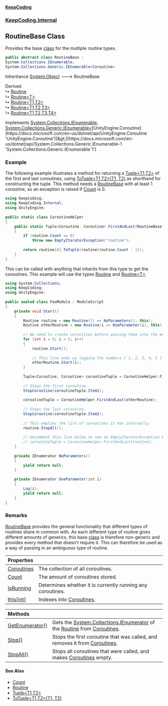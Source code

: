 #### [KeepCoding](index.md 'index')
### [KeepCoding.Internal](KeepCoding.Internal.md 'KeepCoding.Internal')
## RoutineBase Class
Provides the base [class](https://docs.microsoft.com/en-us/dotnet/csharp/language-reference/keywords/class 'https://docs.microsoft.com/en-us/dotnet/csharp/language-reference/keywords/class') for the multiple routine types.  
```csharp
public abstract class RoutineBase :
System.Collections.IEnumerable,
System.Collections.Generic.IEnumerable<Coroutine>
```

Inheritance [System.Object](https://docs.microsoft.com/en-us/dotnet/api/System.Object 'System.Object') &#129106; RoutineBase  

Derived  
&#8627; [Routine](Routine.md 'KeepCoding.Routine')  
&#8627; [Routine&lt;T&gt;](Routine.T..md 'KeepCoding.Routine&lt;T&gt;')  
&#8627; [Routine&lt;T1,T2&gt;](Routine.T1.T2..md 'KeepCoding.Routine&lt;T1,T2&gt;')  
&#8627; [Routine&lt;T1,T2,T3&gt;](Routine.T1.T2.T3..md 'KeepCoding.Routine&lt;T1,T2,T3&gt;')  
&#8627; [Routine&lt;T1,T2,T3,T4&gt;](Routine.T1.T2.T3.T4..md 'KeepCoding.Routine&lt;T1,T2,T3,T4&gt;')  

Implements [System.Collections.IEnumerable](https://docs.microsoft.com/en-us/dotnet/api/System.Collections.IEnumerable 'System.Collections.IEnumerable'), [System.Collections.Generic.IEnumerable&lt;](https://docs.microsoft.com/en-us/dotnet/api/System.Collections.Generic.IEnumerable-1 'System.Collections.Generic.IEnumerable`1')[UnityEngine.Coroutine](https://docs.microsoft.com/en-us/dotnet/api/UnityEngine.Coroutine 'UnityEngine.Coroutine')[&gt;](https://docs.microsoft.com/en-us/dotnet/api/System.Collections.Generic.IEnumerable-1 'System.Collections.Generic.IEnumerable`1')  
### Example
The following example illustrates a method for returning a [Tuple&lt;T1,T2&gt;](Tuple.T1.T2..md 'KeepCoding.Tuple&lt;T1,T2&gt;') of the first and last coroutines, using [ToTuple&lt;T1,T2&gt;(T1, T2)](TypeHelper.ToTuple.LI2EmOv9CB.9ftgGskWBBQ.md 'KeepCoding.TypeHelper.ToTuple&lt;T1,T2&gt;(T1, T2)') as shorthand for constructing the tuple. This method needs a [RoutineBase](RoutineBase.md 'KeepCoding.Internal.RoutineBase') with at least 1 coroutine, so an exception is raised if [Count](RoutineBase.Count.md 'KeepCoding.Internal.RoutineBase.Count') is 0.  
```csharp
using KeepCoding;  
using KeepCoding.Internal;  
using UnityEngine;  
  
public static class CoroutineHelper  
{  
    public static Tuple<Coroutine, Coroutine> FirstAndLast(RoutineBase routine)  
    {  
        if (routine.Count == 0)  
            throw new EmptyIteratorException("routine");  
              
        return routine[0].ToTuple(routine[routine.Count - 1]);  
    }  
}  
```
  
This can be called with anything that inherits from this type to get the coroutines. This example will use the types [Routine](Routine.md 'KeepCoding.Routine') and [Routine&lt;T&gt;](Routine.T..md 'KeepCoding.Routine&lt;T&gt;').  
```csharp
using System.Collections;  
using KeepCoding;  
using UnityEngine;  
  
public sealed class FooModule : ModuleScript  
{  
    private void Start()  
    {  
        Routine routine = new Routine(() => NoParameters(), this);  
        Routine otherRoutine = new Routine(i => OneParameter(i), this);  
          
        // We need to create coroutines before passing them into the method.  
        for (int i = 0; i < 5; i++)  
        {  
            routine.Start();  
              
            // This line ends up logging the numbers [ 1, 2, 3, 4, 5 ] due to OneParameter() calling Log()  
            otherRoutine.Start(i);  
        }  
          
        Tuple<Coroutine, Coroutine> coroutineTuple = CoroutineHelper.FirstAndLast(routine)  
          
        // Stops the first coroutine.  
        StopCoroutine(coroutineTuple.Item1);  
          
        coroutineTuple = CoroutineHelper.FirstAndLast(otherRoutine);  
          
        // Stops the last coroutine.  
        StopCoroutine(coroutineTuple.Item2);  
          
        // This empties the list of coroutines it has internally.  
        routine.StopAll();  
          
        // Uncomment this line below to see an EmptyIteratorException being thrown due to the above line clearing the list.  
        // coroutineTuple = CoroutineHelper.FirstAndLast(routine);  
    }  
      
    private IEnumerator NoParameters()  
    {  
        yield return null;  
    }  
      
    private IEnumerator OneParameter(int i)  
    {  
        Log(i);  
        yield return null;  
    }  
}  
```
### Remarks
[RoutineBase](RoutineBase.md 'KeepCoding.Internal.RoutineBase') provides the general functionality that different types of routines share in common with. As each different type of routine gives different amounts of generics, this base [class](https://docs.microsoft.com/en-us/dotnet/csharp/language-reference/keywords/class 'https://docs.microsoft.com/en-us/dotnet/csharp/language-reference/keywords/class') is therefore non-generic and provides every method that doesn't require it. This can therefore be used as a way of passing in an ambiguous type of routine.  
            

| Properties | |
| :--- | :--- |
| [Coroutines](RoutineBase.Coroutines.md 'KeepCoding.Internal.RoutineBase.Coroutines') | The collection of all coroutines.<br/> |
| [Count](RoutineBase.Count.md 'KeepCoding.Internal.RoutineBase.Count') | The amount of coroutines stored.<br/> |
| [IsRunning](RoutineBase.IsRunning.md 'KeepCoding.Internal.RoutineBase.IsRunning') | Determines whether it is currently running any coroutines.<br/> |
| [this[int]](RoutineBase.Item.Wa2PHHfPkck73ssNAwE8RQ.md 'KeepCoding.Internal.RoutineBase.this[int]') | Indexes into [Coroutines](RoutineBase.Coroutines.md 'KeepCoding.Internal.RoutineBase.Coroutines').<br/> |

| Methods | |
| :--- | :--- |
| [GetEnumerator()](RoutineBase.GetEnumerator().md 'KeepCoding.Internal.RoutineBase.GetEnumerator()') | Gets the [System.Collections.IEnumerator](https://docs.microsoft.com/en-us/dotnet/api/System.Collections.IEnumerator 'System.Collections.IEnumerator') of the [Routine](Routine.md 'KeepCoding.Routine') from [Coroutines](RoutineBase.Coroutines.md 'KeepCoding.Internal.RoutineBase.Coroutines').<br/> |
| [Stop()](RoutineBase.Stop().md 'KeepCoding.Internal.RoutineBase.Stop()') | Stops the first coroutine that was called, and removes it from [Coroutines](RoutineBase.Coroutines.md 'KeepCoding.Internal.RoutineBase.Coroutines').<br/> |
| [StopAll()](RoutineBase.StopAll().md 'KeepCoding.Internal.RoutineBase.StopAll()') | Stops all coroutines that were called, and makes [Coroutines](RoutineBase.Coroutines.md 'KeepCoding.Internal.RoutineBase.Coroutines') empty.<br/> |
#### See Also
- [Count](RoutineBase.Count.md 'KeepCoding.Internal.RoutineBase.Count')
- [Routine](Routine.md 'KeepCoding.Routine')
- [Tuple&lt;T1,T2&gt;](Tuple.T1.T2..md 'KeepCoding.Tuple&lt;T1,T2&gt;')
- [ToTuple&lt;T1,T2&gt;(T1, T2)](TypeHelper.ToTuple.LI2EmOv9CB.9ftgGskWBBQ.md 'KeepCoding.TypeHelper.ToTuple&lt;T1,T2&gt;(T1, T2)')
